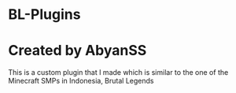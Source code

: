 # BL-Plugins
# Created by AbyanSS
This is a custom plugin that I made which is similar to the one of the Minecraft SMPs in Indonesia, Brutal Legends
